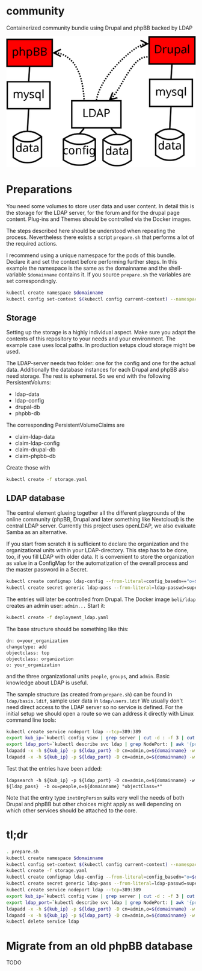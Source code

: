 # community
Containerized community bundle using Drupal and phpBB backed by LDAP

![Structure diagram](doc/structure.svg)

# Preparations

You need some volumes to store user data and user content. In detail this is the storage for the LDAP server, for the forum and for the drupal page content. Plug-ins and Themes should be controlled via the Docker images.

The steps described here should be understood when repeating the process. Nevertheless there exists a script `prepare.sh` that performs a lot of the required actions.

I recommend using a unique namespace for the pods of this bundle. 
Declare it and set the context before performing further steps. 
In this example the namespace is the same as the domainname and the shell-variable `$domainname` contains it.
If you source `prepare.sh` the variables are set correspondingly.

```bash
kubectl create namespace $domainname
kubectl config set-context $(kubectl config current-context) --namespace=$domainname
```

## Storage

Setting up the storage is a highly individual aspect. 
Make sure you adapt the contents of this repository to your needs and your environment. 
The example case uses local paths. 
In production setups cloud storage might be used.

The LDAP-server needs two folder: one for the config and one for the actual data. 
Additionally the database instances for each Drupal and phpBB also need storage. 
The rest is ephemeral. 
So we end with the following PersistentVolums:

* ldap-data
* ldap-config
* drupal-db
* phpbb-db

The corresponding PersistentVolumeClaims are

* claim-ldap-data
* claim-ldap-config
* claim-drupal-db
* claim-phpbb-db

Create those with

```bash
kubectl create -f storage.yaml
```

## LDAP database

The central element glueing together all the different playgrounds of the online community (phpBB, Drupal and later something like Nextcloud) is the central LDAP server.
Currently this project uses openLDAP, we also evaluate Samba as an alternative.

If you start from scratch it is sufficient to declare the organization and the organizational units within your LDAP-directory. 
This step has to be done, too, if you fill LDAP with older data. 
It is convenient to store the organization as value in a ConfigMap for the automatization of the overall process and the master password in a Secret.

```bash
kubectl create configmap ldap-config --from-literal=config_basedn=="o=$domainname"
kubectl create secret generic ldap-pass --from-literal=ldap-passwd=supersecret
```

The entries will later be controlled from Drupal.
The Docker image `beli/ldap` creates an admin user: `admin...`
Start it:

```bash
kubectl create -f deployment_ldap.yaml
```

The base structure should be something like this:

```ldap
dn: o=your_organization
changetype: add
objectclass: top
objectclass: organization
o: your_organization
```
and the three organizational units `people`, `groups`, and `admin`.
Basic knowledge about LDAP is useful.

The sample structure (as created from `prepare.sh`) can be found in `ldap/basis.ldif`, sample user data in `ldap/users.ldif`
We usually don't need direct access to the LDAP server so no service is defined.
For the initial setup we should open a route so we can address it directly with Linux command line tools:

```bash
kubectl create service nodeport ldap --tcp=389:389
export kub_ip=`kubectl config view | grep server | cut -d : -f 3 | cut -d / -f 3`
export ldap_port=`kubectl describe svc ldap | grep NodePort: | awk '{print $3}' | cut -d / -f 1`
ldapadd -x -h ${kub_ip} -p ${ldap_port} -D cn=admin,o=${domainname} -w ${ldap_pass} -f ldap/basis.ldif
ldapadd -x -h ${kub_ip} -p ${ldap_port} -D cn=admin,o=${domainname} -w ${ldap_pass} -f ldap/fill.ldif
```

Test that the entries have been added:
```
ldapsearch -h ${kub_ip} -p ${ldap_port} -D cn=admin,o=${domainname} -w ${ldap_pass}  -b ou=people,o=${domainname} "objectClass=*"
```

Note that the entry type `inetOrgPerson` suits very well the needs of both Drupal and phpBB but other choices might apply as well depending on which other services should be attached to the core.

# tl;dr

```bash
. prepare.sh
kubectl create namespace $domainname
kubectl config set-context $(kubectl config current-context) --namespace=$domainname
kubectl create -f storage.yaml
kubectl create configmap ldap-config --from-literal=config_basedn="o=$domainname"
kubectl create secret generic ldap-pass --from-literal=ldap-passwd=supersecret
kubectl create service nodeport ldap --tcp=389:389
export kub_ip=`kubectl config view | grep server | cut -d : -f 3 | cut -d / -f 3`
export ldap_port=`kubectl describe svc ldap | grep NodePort: | awk '{print $3}' | cut -d / -f 1`
ldapadd -x -h ${kub_ip} -p ${ldap_port} -D cn=admin,o=${domainname} -w ${ldap_pass} -f ldap/basis.ldif
ldapadd -x -h ${kub_ip} -p ${ldap_port} -D cn=admin,o=${domainname} -w ${ldap_pass} -f ldap/fill.ldif
kubectl delete service ldap
```

# Migrate from an old phpBB database

 TODO


